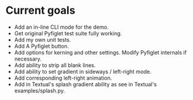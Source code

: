 # Current goals

- Add an in-line CLI mode for the demo.
- Get original Pyfiglet test suite fully working.
- Add my own unit tests.
- Add A Pyfiglet button.
- Add options for kerning and other settings. Modify Pyfiglet internals if necessary.
- Add ability to strip all blank lines.
- Add ability to set gradient in sideways / left-right mode.
- Add corresponding left-right animation.
- Add in Textual's splash gradient ability as see in Textual's examples/splash.py.
